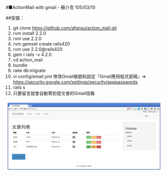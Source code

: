 #■ActionMail with gmail - 蘇介吾 105/03/10

##安裝：
1. git clone https://github.com/afgnsu/action_mail.git
2. rvm install 2.2.0
3. rvm use 2.2.0
4. rvm gemset create rails420
5. rvm use 2.2.0@rails420
6. gem i rails -v 4.2.0
7. cd action_mail
8. bundle
9. rake db:migrate
10. vi config/email.yml 修改Gmail帳號和設定『Gmail應用程式密碼』=> https://security.google.com/settings/security/apppasswords
11. rails s
12. 只要留言就會自動寄到發文者的Gmail信箱

![Demo](https://github.com/afgnsu/action_mail/blob/master/DEMO.png)
